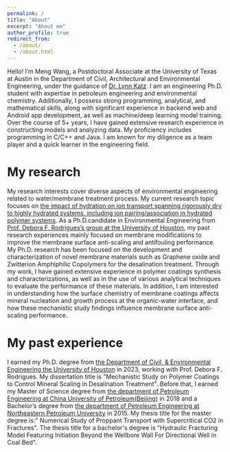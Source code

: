 ```yaml
---
permalink: /
title: "About"
excerpt: "About me"
author_profile: true
redirect_from: 
  - /about/
  - /about.html
---
```


Hello! I’m Meng Wang, a Postdoctoral Associate at the University of Texas at Austin in the Department of Civil, Architectural and Environmental Engineering, under the guidance of [Dr. Lynn Katz](https://www.caee.utexas.edu/people/faculty/faculty-directory/katz). I am an engineering Ph.D. student with expertise in petroleum engineering and environmental chemistry. Additionally, I possess strong programming, analytical, and mathematical skills, along with significant experience in backend web and Android app development, as well as machine/deep learning model training. Over the course of 5+ years, I have gained extensive research experience in constructing models and analyzing data. My proficiency includes programming in C/C++ and Java. I am known for my diligence as a team player and a quick learner in the engineering field.

My research
======
My research interests cover diverse aspects of environmental engineering related to water/membrane treatment process. My current research topic focuses on [the impact of hydration on ion transport spanning rigorously dry to highly hydrated systems, including ion pairing/association in hydrated polymer systems](https://mwet.utexas.edu/research-themes/gap-1). As a Ph.D.candidate in Environmental Engineering from [Prof. Debora F. Rodrigues’s group at the University of Houston](https://www.cive.uh.edu/faculty/rodrigues), my past research experiences mainly focused on membrane modifications to improve the membrane surface anti-scaling and antifouling performance. My Ph.D. research has been focused on the development and characterization of novel membrane materials such as Graphene oxide and Zwitterion Amphiphilic Copolymers for the desalination treatment. Through my work, I have gained extensive experience in polymer coatings synthesis and characterizations, as well as in the use of various analytical techniques to evaluate the performance of these materials. In addition, I am interested in understanding how the surface chemistry of membrane coatings affects mineral nucleation and growth process at the organic-water interface, and how these mechanistic study findings influence membrane surface anti-scaling performance.


My past experience
======
I earned my Ph.D. degree from [the Department of Civil, & Environmental Engineering the University of Houston](https://www.cive.uh.edu/) in 2023, working with Prof. Debora F. Rodrigues. My dissertation title is "Mechanistic Study on Polymer Coatings to Control Mineral Scaling in Desalination Treatment". Before that, I earned my Master of Science degree from [the department of Petroleum Engineering at China University of Petroleum(Beijing)](https://www.cup.edu.cn/oil/) in 2018 and a Bachelor’s degree from [the department of Petroleum Engineering at Northeastern Petroleum University](http://sygcxy.nepu.edu.cn/index.htm) in 2015. My thesis title for the master degree is:" Numerical Study of Proppant Transport with Supercritical CO2 in Fractures". The thesis title for a bachelor's degree is "Hydraulic Fracturing Model Featuring Initiation Beyond the Wellbore Wall For Directional Well in Coal Bed".
